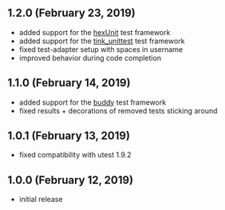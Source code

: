 ## 1.2.0 (February 23, 2019)

- added support for the [hexUnit](https://github.com/DoclerLabs/hexUnit) test framework
- added support for the [tink_unittest](https://github.com/haxetink/tink_unittest) test framework
- fixed test-adapter setup with spaces in username
- improved behavior during code completion

## 1.1.0 (February 14, 2019)

- added support for the [buddy](https://github.com/ciscoheat/buddy) test framework
- fixed results + decorations of removed tests sticking around

## 1.0.1 (February 13, 2019)

- fixed compatibility with utest 1.9.2

## 1.0.0 (February 12, 2019)

- initial release
